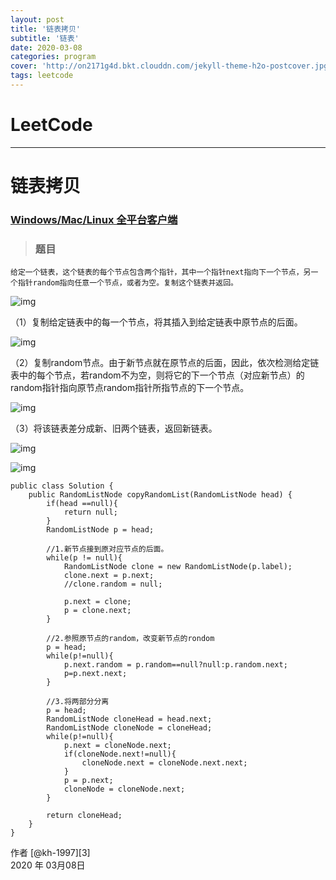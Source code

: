 ```yaml
---
layout: post
title: '链表拷贝'
subtitle: '链表'
date: 2020-03-08
categories: program
cover: 'http://on2171g4d.bkt.clouddn.com/jekyll-theme-h2o-postcover.jpg'
tags: leetcode﻿
---
```


# LeetCode

------

# 链表拷贝

### [Windows/Mac/Linux 全平台客户端](https://www.zybuluo.com/cmd/)

> ### 题目

```
给定一个链表，这个链表的每个节点包含两个指针，其中一个指针next指向下一个节点，另一个指针random指向任意一个节点，或者为空。复制这个链表并返回。
```

![img](https://img-blog.csdn.net/20160317145247237?watermark/2/text/aHR0cDovL2Jsb2cuY3Nkbi5uZXQv/font/5a6L5L2T/fontsize/400/fill/I0JBQkFCMA==/dissolve/70/gravity/Center)

（1）复制给定链表中的每一个节点，将其插入到给定链表中原节点的后面。

![img](https://img-blog.csdn.net/20160317145408551?watermark/2/text/aHR0cDovL2Jsb2cuY3Nkbi5uZXQv/font/5a6L5L2T/fontsize/400/fill/I0JBQkFCMA==/dissolve/70/gravity/Center)

 （2）复制random节点。由于新节点就在原节点的后面，因此，依次检测给定链表中的每个节点，若random不为空，则将它的下一个节点（对应新节点）的random指针指向原节点random指针所指节点的下一个节点。

![img](https://img-blog.csdn.net/20160317145746057?watermark/2/text/aHR0cDovL2Jsb2cuY3Nkbi5uZXQv/font/5a6L5L2T/fontsize/400/fill/I0JBQkFCMA==/dissolve/70/gravity/Center)

（3）将该链表差分成新、旧两个链表，返回新链表。

![img](https://img-blog.csdn.net/20160317145901152?watermark/2/text/aHR0cDovL2Jsb2cuY3Nkbi5uZXQv/font/5a6L5L2T/fontsize/400/fill/I0JBQkFCMA==/dissolve/70/gravity/Center)

![img](https://img-blog.csdn.net/20160317150014950?watermark/2/text/aHR0cDovL2Jsb2cuY3Nkbi5uZXQv/font/5a6L5L2T/fontsize/400/fill/I0JBQkFCMA==/dissolve/70/gravity/Center)

```
public class Solution {
    public RandomListNode copyRandomList(RandomListNode head) {
        if(head ==null){
            return null;
        }
        RandomListNode p = head;

        //1.新节点接到原对应节点的后面。
        while(p != null){
            RandomListNode clone = new RandomListNode(p.label);
            clone.next = p.next;
            //clone.random = null;

            p.next = clone;
            p = clone.next;
        }

        //2.参照原节点的random，改变新节点的rondom
        p = head;
        while(p!=null){
            p.next.random = p.random==null?null:p.random.next;
            p=p.next.next;
        }

        //3.将两部分分离
        p = head;
        RandomListNode cloneHead = head.next;
        RandomListNode cloneNode = cloneHead;
        while(p!=null){
            p.next = cloneNode.next;
            if(cloneNode.next!=null){
                cloneNode.next = cloneNode.next.next;
            }            
            p = p.next;
            cloneNode = cloneNode.next;
        }

        return cloneHead;
    }
}
```

作者 [@kh-1997][3]     
2020 年 03月08日    